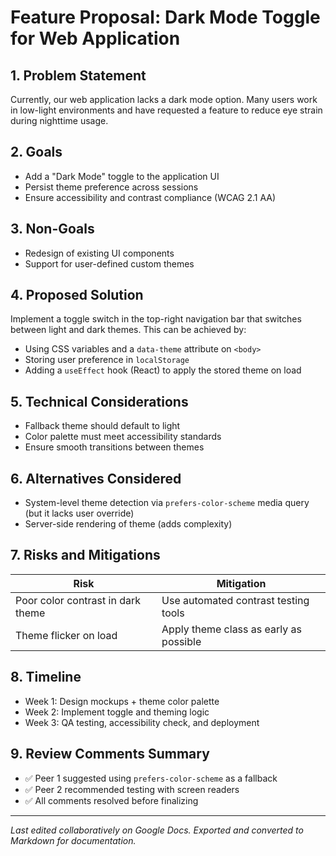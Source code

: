 # Feature Proposal: Dark Mode Toggle for Web Application

## 1. Problem Statement

Currently, our web application lacks a dark mode option. Many users work in low-light environments and have requested a feature to reduce eye strain during nighttime usage.

## 2. Goals

- Add a "Dark Mode" toggle to the application UI
- Persist theme preference across sessions
- Ensure accessibility and contrast compliance (WCAG 2.1 AA)

## 3. Non-Goals

- Redesign of existing UI components
- Support for user-defined custom themes

## 4. Proposed Solution

Implement a toggle switch in the top-right navigation bar that switches between light and dark themes. This can be achieved by:

- Using CSS variables and a `data-theme` attribute on `<body>`
- Storing user preference in `localStorage`
- Adding a `useEffect` hook (React) to apply the stored theme on load

## 5. Technical Considerations

- Fallback theme should default to light
- Color palette must meet accessibility standards
- Ensure smooth transitions between themes

## 6. Alternatives Considered

- System-level theme detection via `prefers-color-scheme` media query (but it lacks user override)
- Server-side rendering of theme (adds complexity)

## 7. Risks and Mitigations

| Risk                                    | Mitigation                              |
|-----------------------------------------|------------------------------------------|
| Poor color contrast in dark theme       | Use automated contrast testing tools     |
| Theme flicker on load                   | Apply theme class as early as possible   |

## 8. Timeline

- Week 1: Design mockups + theme color palette
- Week 2: Implement toggle and theming logic
- Week 3: QA testing, accessibility check, and deployment

## 9. Review Comments Summary

- ✅ Peer 1 suggested using `prefers-color-scheme` as a fallback
- ✅ Peer 2 recommended testing with screen readers
- ✅ All comments resolved before finalizing

---

_Last edited collaboratively on Google Docs. Exported and converted to Markdown for documentation._
